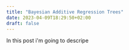 ```yaml
---
title: "Bayesian Additive Regression Trees"
date: 2023-04-09T18:29:50+02:00
draft: false
---
```


In this post i'm going to descripe 